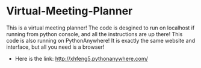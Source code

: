 # Virtual-Meeting-Planner
This is a virtual meeting planner! The code is desgined to run on localhost if running from python console, and all the instructions are up there! 
This code is also running on PythonAnywhere! It is exactly the same website and interface, but all you need is a browser! 
- Here is the link: http://xhfeng5.pythonanywhere.com/

